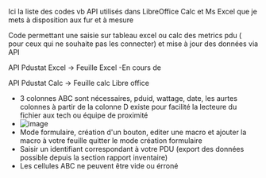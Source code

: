 Ici la liste des codes vb API utilisés dans LibreOffice Calc et Ms Excel que je mets à disposition aux fur et à mesure

Code permettant une saisie sur tableau excel ou calc des metrics pdu ( pour ceux qui ne souhaite pas les connecter) et mise à jour des données via API

API Pdustat Excel -> Feuille Excel
  -En cours de

API Pdustat Calc -> Feuille calc Libre office 
  - 3 colonnes ABC sont nécessaires, pduid, wattage, date, les aurtes colonnes à partir de la colonne D existe pour facilité la lecteure du fichier aux tech ou équipe de proximité
  - ![image](https://github.com/user-attachments/assets/d9254e45-cad9-471f-836f-666bb745385e)
  - Mode formulaire, création d'un bouton, editer une macro et ajouter la macro à votre feuille quitter le mode création formulaire
  - Saisir un identifiant correspondant à votre PDU (export des données possible depuis la section rapport inventaire)
  - Les cellules ABC ne peuvent être vide ou érroné
